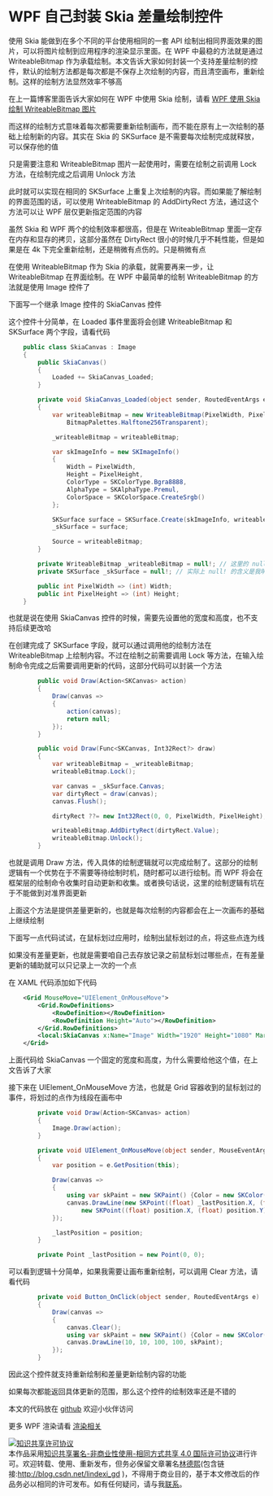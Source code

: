 # WPF 自己封装 Skia 差量绘制控件

使用 Skia 能做到在多个不同的平台使用相同的一套 API 绘制出相同界面效果的图片，可以将图片绘制到应用程序的渲染显示里面。在 WPF 中最稳的方法就是通过 WriteableBitmap 作为承载绘制。本文告诉大家如何封装一个支持差量绘制的控件，默认的绘制方法都是每次都是不保存上次绘制的内容，而且清空画布，重新绘制。这样的绘制方法显然效率不够高

<!--more-->
<!-- CreateTime:2020/9/7 8:57:47 -->



在上一篇博客里面告诉大家如何在 WPF 中使用 Skia 绘制，请看 [WPF 使用 Skia 绘制 WriteableBitmap 图片](https://blog.lindexi.com/post/WPF-%E4%BD%BF%E7%94%A8-Skia-%E7%BB%98%E5%88%B6-WriteableBitmap-%E5%9B%BE%E7%89%87.html)

而这样的绘制方式意味着每次都需要重新绘制画布，而不能在原有上一次绘制的基础上绘制新的内容。其实在 Skia 的 SKSurface 是不需要每次绘制完成就释放，可以保存他的值

只是需要注意和 WriteableBitmap 图片一起使用时，需要在绘制之前调用 Lock 方法，在绘制完成之后调用 Unlock 方法

此时就可以实现在相同的 SKSurface 上重复上次绘制的内容。而如果能了解绘制的界面范围的话，可以使用 WriteableBitmap 的 AddDirtyRect 方法，通过这个方法可以让 WPF 层仅更新指定范围的内容

虽然 Skia 和 WPF 两个的绘制效率都很高，但是在 WriteableBitmap 里面一定存在内存和显存的拷贝，这部分虽然在 DirtyRect 很小的时候几乎不耗性能，但是如果是在 4k 下完全重新绘制，还是稍微有点伤的。只是稍微有点

在使用 WriteableBitmap 作为 Skia 的承载，就需要再来一步，让 WriteableBitmap 在界面绘制。在 WPF 中最简单的绘制 WriteableBitmap 的方法就是使用 Image 控件了

下面写一个继承 Image 控件的 SkiaCanvas 控件

这个控件十分简单，在 Loaded 事件里面将会创建 WriteableBitmap 和 SKSurface 两个字段，请看代码

```csharp
    public class SkiaCanvas : Image
    {
        public SkiaCanvas()
        {
            Loaded += SkiaCanvas_Loaded;
        }

        private void SkiaCanvas_Loaded(object sender, RoutedEventArgs e)
        {
            var writeableBitmap = new WriteableBitmap(PixelWidth, PixelHeight, 96, 96, PixelFormats.Bgra32,
                BitmapPalettes.Halftone256Transparent);

            _writeableBitmap = writeableBitmap;

            var skImageInfo = new SKImageInfo()
            {
                Width = PixelWidth,
                Height = PixelHeight,
                ColorType = SKColorType.Bgra8888,
                AlphaType = SKAlphaType.Premul,
                ColorSpace = SKColorSpace.CreateSrgb()
            };

            SKSurface surface = SKSurface.Create(skImageInfo, writeableBitmap.BackBuffer);
            _skSurface = surface;

            Source = writeableBitmap;
        }

        private WriteableBitmap _writeableBitmap = null!; // 这里的 null! 是 C# 的新语法，是给智能分析用的，表示这个字段在使用的时候不会为空
        private SKSurface _skSurface = null!; // 实际上 null! 的含义是我明确给他一个空值，也就是说如果是空也是预期的

        public int PixelWidth => (int) Width;
        public int PixelHeight => (int) Height;
    }
```

也就是说在使用 SkiaCanvas 控件的时候，需要先设置他的宽度和高度，也不支持后续更改哈

在创建完成了 SKSurface 字段，就可以通过调用他的绘制方法在 WriteableBitmap 上绘制内容。不过在绘制之前需要调用 Lock 等方法，在输入绘制命令完成之后需要调用更新的代码，这部分代码可以封装一个方法

```csharp
        public void Draw(Action<SKCanvas> action)
        {
            Draw(canvas =>
            {
                action(canvas);
                return null;
            });
        }

        public void Draw(Func<SKCanvas, Int32Rect?> draw)
        {
            var writeableBitmap = _writeableBitmap;
            writeableBitmap.Lock();

            var canvas = _skSurface.Canvas;
            var dirtyRect = draw(canvas);
            canvas.Flush();

            dirtyRect ??= new Int32Rect(0, 0, PixelWidth, PixelHeight);

            writeableBitmap.AddDirtyRect(dirtyRect.Value);
            writeableBitmap.Unlock();
        }
```

也就是调用 Draw 方法，传入具体的绘制逻辑就可以完成绘制了。这部分的绘制逻辑有一个优势在于不需要等待绘制时机，随时都可以进行绘制。而 WPF 将会在框架层的绘制命令收集时自动更新和收集。或者换句话说，这里的绘制逻辑有坑在于不能做到对准界面更新

上面这个方法是提供差量更新的，也就是每次绘制的内容都会在上一次画布的基础上继续绘制

下面写一点代码试试，在鼠标划过应用时，绘制出鼠标划过的点，将这些点连为线

如果没有差量更新，也就是需要咱自己去存放记录之前鼠标划过哪些点，在有差量更新的辅助就可以只记录上一次的一个点

在 XAML 代码添加如下代码

```xml
    <Grid MouseMove="UIElement_OnMouseMove">
        <Grid.RowDefinitions>
            <RowDefinition></RowDefinition>
            <RowDefinition Height="Auto"></RowDefinition>
        </Grid.RowDefinitions>
        <local:SkiaCanvas x:Name="Image" Width="1920" Height="1080" Margin="10,10,10,10"></local:SkiaCanvas>
    </Grid>
```

上面代码给 SkiaCanvas 一个固定的宽度和高度，为什么需要给他这个值，在上文告诉了大家

接下来在 UIElement_OnMouseMove 方法，也就是 Grid 容器收到的鼠标划过的事件，将划过的点作为线段在画布中

```csharp
        private void Draw(Action<SKCanvas> action)
        {
            Image.Draw(action);
        }

        private void UIElement_OnMouseMove(object sender, MouseEventArgs e)
        {
            var position = e.GetPosition(this);

            Draw(canvas =>
            {
                using var skPaint = new SKPaint() {Color = new SKColor(0, 0, 0), TextSize = 100};
                canvas.DrawLine(new SKPoint((float) _lastPosition.X, (float) _lastPosition.Y),
                    new SKPoint((float) position.X, (float) position.Y), skPaint);
            });

            _lastPosition = position;
        }

        private Point _lastPosition = new Point(0, 0);
```

可以看到逻辑十分简单，如果我需要让画布重新绘制，可以调用 Clear 方法，请看代码

```csharp
        private void Button_OnClick(object sender, RoutedEventArgs e)
        {
            Draw(canvas =>
            {
                canvas.Clear();
                using var skPaint = new SKPaint() {Color = new SKColor(0, 0, 0), TextSize = 100};
                canvas.DrawLine(10, 10, 100, 100, skPaint);
            });
        }
```

因此这个控件就支持重新绘制和差量更新绘制内容的功能

如果每次都能返回具体更新的范围，那么这个控件的绘制效率还是不错的

本文的代码放在 [github](https://github.com/lindexi/lindexi_gd/tree/7b4b746f/ReewheaberekaiNayweelehe) 欢迎小伙伴访问

更多 WPF 渲染请看 [渲染相关](https://lindexi.gitee.io/post/%E6%B8%B2%E6%9F%93.html )

<a rel="license" href="http://creativecommons.org/licenses/by-nc-sa/4.0/"><img alt="知识共享许可协议" style="border-width:0" src="https://i.creativecommons.org/l/by-nc-sa/4.0/88x31.png" /></a><br />本作品采用<a rel="license" href="http://creativecommons.org/licenses/by-nc-sa/4.0/">知识共享署名-非商业性使用-相同方式共享 4.0 国际许可协议</a>进行许可。欢迎转载、使用、重新发布，但务必保留文章署名[林德熙](http://blog.csdn.net/lindexi_gd)(包含链接:http://blog.csdn.net/lindexi_gd )，不得用于商业目的，基于本文修改后的作品务必以相同的许可发布。如有任何疑问，请与我[联系](mailto:lindexi_gd@163.com)。
